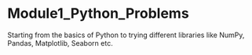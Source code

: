 # Module1_Python_Problems
Starting from the basics of Python to trying different libraries like NumPy, Pandas, Matplotlib, Seaborn etc.
